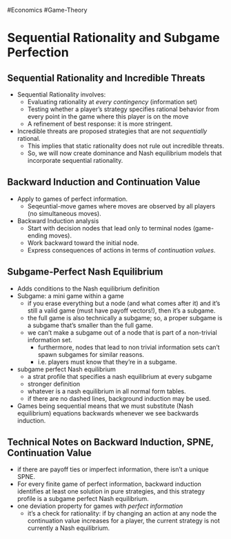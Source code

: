 #Economics #Game-Theory 
# Sequential Rationality and Subgame Perfection

## Sequential Rationality and Incredible Threats

-   Sequential Rationality involves:
    -   Evaluating rationality at _every contingency_ (information set)
    -   Testing whether a player’s strategy specifies rational behavior from every point in the game where this player is on the move
    -   A refinement of best response: it is more stringent.
-   Incredible threats are proposed strategies that are not _sequentially_ rational.
    -   This implies that static rationality does not rule out incredible threats.
    -   So, we will now create dominance and Nash equilibrium models that incorporate sequential rationality.

## Backward Induction and Continuation Value

-   Apply to games of perfect information.
    -   Seqeuntial-move games where moves are observed by all players (no simultaneous moves).
-   Backward Induction analysis
    -   Start with decision nodes that lead only to terminal nodes (game-ending moves).
    -   Work backward toward the initial node.
    -   Express consequences of actions in terms of _continuation values_.

## Subgame-Perfect Nash Equilibrium

-   Adds conditions to the Nash equilibrium definition
-   Subgame: a mini game within a game
    -   if you erase everything but a node (and what comes after it) and it’s still a valid game (must have payoff vectors!), then it’s a subgame.
    -   the full game is also technically a subgame; so, a proper subgame is a subgame that’s smaller than the full game.
    -   we can’t make a subgame out of a node that is part of a non-trivial information set.
        -   furthermore, nodes that lead to non trivial information sets can’t spawn subgames for similar reasons.
        -   i.e. players must know that they’re in a subgame.
-   subgame perfect Nash equilibrium
    -   a strat profile that specifies a nash equilibrium at every subgame
    -   stronger definition
    -   whatever is a nash equilibrium in all normal form tables.
    -   if there are no dashed lines, background induction may be used.
-   Games being sequential means that we must substitute (Nash equilibrium) equations backwards whenever we see backwards induction.

## Technical Notes on Backward Induction, SPNE, Continuation Value

-   if there are payoff ties or imperfect information, there isn’t a unique SPNE.
-   For every finite game of perfect information, backward induction identifies at least one solution in pure strategies, and this strategy profile is a subgame perfect Nash equilibrium.
-   one deviation property for games _with perfect information_
    -   it’s a check for rationality: if by changing an action at any node the continuation value increases for a player, the current strategy is not currently a Nash equilibrium.